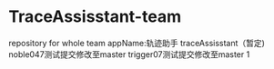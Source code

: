 # TraceAssisstant-team
repository for whole team
appName:轨迹助手 traceAssisstant（暂定)
noble047测试提交修改至master
trigger07测试提交修改至master 1